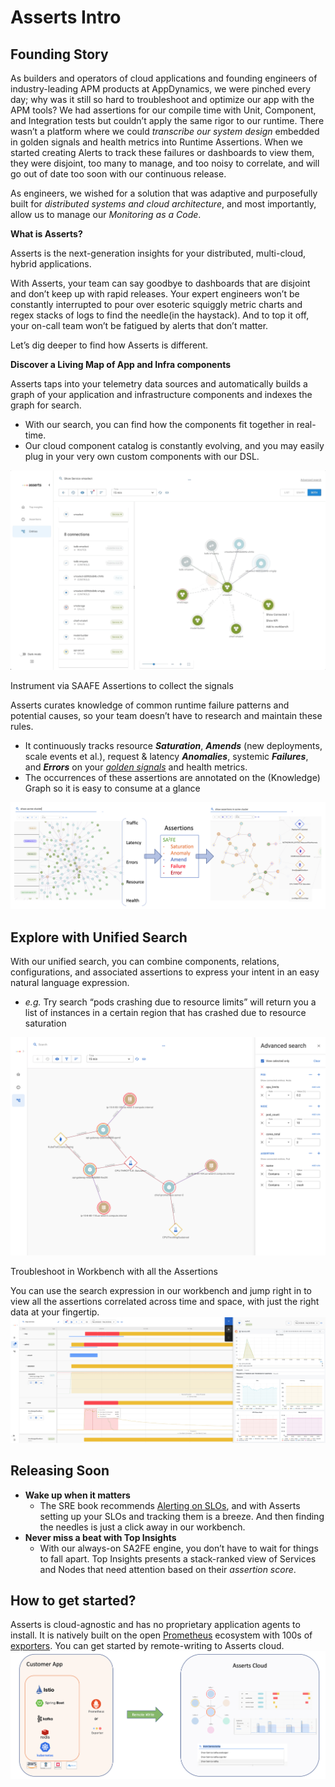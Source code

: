 # Asserts Intro

## Founding Story <a id="AssertsIntro-FoundingStory"></a>

As builders and operators of cloud applications and founding engineers of industry-leading APM products at AppDynamics, we were pinched every day; why was it still so hard to troubleshoot and optimize our app with the APM tools? We had assertions for our compile time with Unit, Component, and Integration tests but couldn’t apply the same rigor to our runtime. There wasn’t a platform where we could _transcribe our system design_ embedded in golden signals and health metrics into Runtime Assertions. When we started creating Alerts to track these failures or dashboards to view them, they were disjoint, too many to manage, and too noisy to correlate, and will go out of date too soon with our continuous release.

As engineers, we wished for a solution that was adaptive and purposefully built for _distributed systems and cloud architecture_, and most importantly, allow us to manage our _Monitoring as a Code_.

**What is Asserts?**

Asserts is the next-generation insights for your distributed, multi-cloud, hybrid applications.

With Asserts, your team can say goodbye to dashboards that are disjoint and don’t keep up with rapid releases. Your expert engineers won’t be constantly interrupted to pour over esoteric squiggly metric charts and regex stacks of logs to find the needle\(in the haystack\). And to top it off, your on-call team won’t be fatigued by alerts that don’t matter.

Let’s dig deeper to find how Asserts is different.

**Discover a Living Map of App and Infra components**

Asserts taps into your telemetry data sources and automatically builds a graph of your application and infrastructure components and indexes the graph for search.

* With our search, you can find how the components fit together in real-time.
* Our cloud component catalog is constantly evolving, and you may easily plug in your very own custom components with our DSL.

![](.gitbook/assets/1068400769%20%281%29.gif)

Instrument via SAAFE Assertions to collect the signals

Asserts curates knowledge of common runtime failure patterns and potential causes, so your team doesn’t have to research and maintain these rules.

* It continuously tracks resource _**Saturation**_, _**Amends**_ \(new deployments, scale events et al.\), request & latency _**Anomalies**_, systemic _**Failures**_, and _**Errors**_ on your [_golden signals_](https://sre.google/sre-book/monitoring-distributed-systems/) and health metrics.
* The occurrences of these assertions are annotated on the \(Knowledge\) Graph so it is easy to consume at a glance

![](.gitbook/assets/screen-shot-2021-03-04-at-1.08.43-pm%20%281%29.png)

## Explore with Unified Search <a id="AssertsIntro-ExplorewithUnifiedSearch"></a>

With our unified search, you can combine components, relations, configurations, and associated assertions to express your intent in an easy natural language expression.

* _e.g._ Try search “pods crashing due to resource limits” will return you a list of instances in a certain region that has crashed due to resource saturation

![](.gitbook/assets/1103954136%20%281%29.png)

Troubleshoot in Workbench with all the Assertions

You can use the search expression in our workbench and jump right in to view all the assertions correlated across time and space, with just the right data at your fingertip.![](.gitbook/assets/workbench-map-services%20%282%29.png)

## Releasing Soon <a id="AssertsIntro-ReleasingSoon"></a>

* **Wake up when it matters**
  * The SRE book recommends [Alerting on SLOs](https://sre.google/workbook/alerting-on-slos/), and with Asserts setting up your SLOs and tracking them is a breeze. And then finding the needles is just a click away in our workbench.
* **Never miss a beat with Top Insights**
  * With our always-on SA2FE engine, you don’t have to wait for things to fall apart. Top Insights presents a stack-ranked view of Services and Nodes that need attention based on their _assertion score_.

## How to get started? <a id="AssertsIntro-Howtogetstarted?"></a>

Asserts is cloud-agnostic and has no proprietary application agents to install. It is natively built on the open [Prometheus](https://prometheus.io/) ecosystem with 100s of [exporters](https://prometheus.io/docs/instrumenting/exporters/). You can get started by remote-writing to Asserts cloud.![](.gitbook/assets/1049362470%20%281%29.png)

